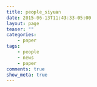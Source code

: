 ```yaml
---
title: people_siyuan
date: 2015-06-13T11:43:33-05:00
layout: page
teaser: ""
categories:
    - paper
tags:
    - people
    - news
    - paper
comments: true
show_meta: true
---
```


